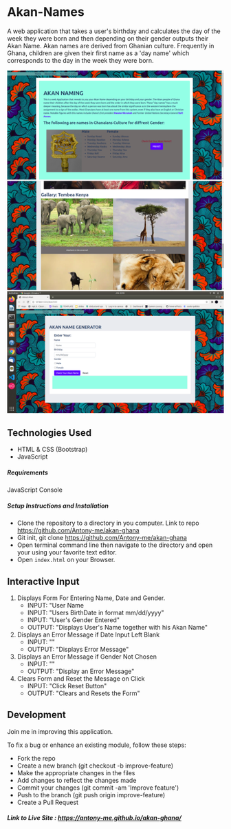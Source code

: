 # Akan-Names

A web application that takes a user's birthday and calculates the day of the week they were born and then depending on their gender outputs their Akan Name. Akan names are derived from Ghanian culture. Frequently in Ghana, children are given their first name as a 'day name' which corresponds to the day in the week they were born. 

![Akan home](images/akanhome.png)
![Akan Gallary](images/akangalla.png)
![Akan Name Generator](images/akangenerator1.png)




## Technologies Used
- HTML & CSS (Bootstrap)
- JavaScript

##### Requirements

JavaScript Console

##### Setup Instructions and Installation

- Clone the repository to a directory in you computer. Link to repo https://github.com/Antony-me/akan-ghana 
- Git init, git clone https://github.com/Antony-me/akan-ghana 
- Open terminal command line then navigate to the directory and open your using your favorite text editor.
- Open `index.html` on your Browser.


## Interactive Input

1. Displays Form For Entering Name, Date and Gender.
   - INPUT: "User Name
   - INPUT: "Users BirthDate in format mm/dd/yyyy"
   - INPUT: "User's Gender Entered"
   - OUTPUT: "Displays User's Name together with his Akan Name"
2. Displays an Error Message if Date Input Left Blank
   - INPUT: ""
   - OUTPUT: "Displays Error Message"
3. Displays an Error Message if Gender Not Chosen
   - INPUT: "" 
   - OUTPUT: "Display an Error Message" 
4. Clears Form and Reset the Message on Click
   - INPUT: "Click Reset Button" 
   - OUTPUT: "Clears and Resets the Form"

## Development

Join me in improving this application.

To fix a bug or enhance an existing module, follow these steps:
- Fork the repo
- Create a new branch (git checkout -b improve-feature)
- Make the appropriate changes in the files
- Add changes to reflect the changes made
- Commit your changes (git commit -am 'Improve feature')
- Push to the branch (git push origin improve-feature)
- Create a Pull Request


##### Link to Live Site : https://antony-me.github.io/akan-ghana/

